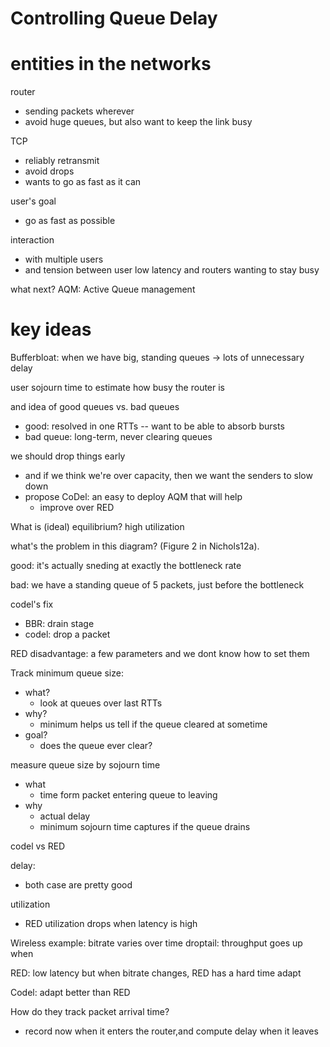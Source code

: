 # Controlling Queue Delay

# entities in the networks

router
* sending packets wherever
* avoid huge queues, but also want to keep the link busy

TCP
* reliably retransmit
* avoid drops
* wants to go as fast as it can

user's goal
* go as fast as possible

interaction
* with multiple users
* and tension between user low latency and routers wanting to stay busy

what next?
AQM: Active Queue management

# key ideas

Bufferbloat: when we have big, standing queues -> lots of unnecessary delay

user sojourn time to estimate how busy the router is

and idea of good queues vs. bad queues
* good: resolved in one RTTs -- want to be able to absorb bursts
* bad queue: long-term, never clearing queues


we should drop things early
* and if we think we're over capacity, then we want the senders to slow down
* propose CoDel: an easy to deploy AQM that will help
    * improve over RED

What is (ideal) equilibrium?
high utilization

what's the problem in this diagram? (Figure 2 in Nichols12a).

good: it's actually sneding at exactly the bottleneck rate

bad: we have a standing queue of 5 packets, just before the bottleneck

codel's fix
* BBR: drain stage
* codel: drop a packet

RED disadvantage: a few parameters and we dont know how to set them 

Track minimum queue size:
* what?
    * look at queues over last RTTs
* why?
    * minimum helps us tell if the queue cleared at sometime
* goal? 
    * does the queue ever clear?

measure queue size by sojourn time
* what
    * time form packet entering queue to leaving
* why 
    * actual delay
    * minimum sojourn time captures if the queue drains

codel vs RED

delay:
* both case are pretty good

utilization
* RED utilization drops when latency is high

Wireless example: bitrate varies over time
droptail: throughput goes up when

RED: low latency but when bitrate changes, RED has a hard time adapt

Codel: adapt better than RED

How do they track packet arrival time? 
* record now when it enters the router,and compute delay when it leaves 